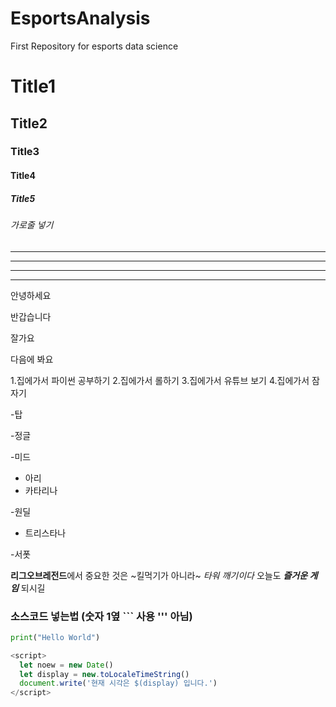 # EsportsAnalysis
First Repository for esports data science

# Title1
## Title2
### Title3
#### Title4
##### Title5
###### 가로줄 넣기
---
- - - -
****
* * *

안녕하세요

반갑습니다

잘가요

다음에 봐요

1.집에가서 파이썬 공부하기
2.집에가서 롤하기
3.집에가서 유튜브 보기
4.집에가서 잠자기

-탑

-정글

-미드
  - 아리
  - 카타리나

-원딜
  
  - 트리스타나

-서폿

**리그오브레전드**에서 중요한 것은 ~킬먹기가 아니라~ *타워 깨기이다*
오늘도 ***즐거운 게임*** 되시길

### 소스코드 넣는법 (숫자 1옆 ``` 사용 ''' 아님)

```python
print("Hello World")
```

```javascript
<script>
  let noew = new Date()
  let display = new.toLocaleTimeString()
  document.write('현재 시각은 $(display) 입니다.')
</script>
```
